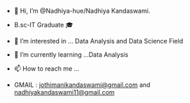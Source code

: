 - 👋 Hi, I’m @Nadhiya-hue/Nadhiya Kandaswami.

- B.sc-IT Graduate 🎓
- 👀 I’m interested in ... Data Analysis and Data Science Field 
- 🌱 I’m currently learning ...Data Analysis 
- 📫 How to reach me ...
- GMAIL : jothimanikandaswami@gmail.com and nadhiyakandaswami11@gmail.com

<!---
Nadhiya-hue/Nadhiya-hue is a ✨ special ✨ repository because its `README.md` (this file) appears on your GitHub profile.
You can click the Preview link to take a look at your changes.
--->
